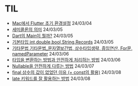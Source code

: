 # TIL

- [Mac에서 Flutter 초기 환경설정](https://github.com/iOS-Woong/TIL/blob/main/Mac%EC%97%90%EC%84%9CFlutter%EC%B4%88%EA%B8%B0%ED%99%98%EA%B2%BD%EC%84%A4%EC%A0%95.md) 24/03/04
- [세미콜론의 의미](https://github.com/iOS-Woong/TIL/blob/main/%EC%84%B8%EB%AF%B8%EC%BD%9C%EB%A1%A0%EC%9D%98%EC%9D%98%EB%AF%B8.md#%EC%84%B8%EB%AF%B8%EC%BD%9C%EB%A1%A0%EC%9D%98-%EC%9D%98%EB%AF%B8) 24/03/05
- [Dart의 Main이 뭘까?](https://github.com/iOS-Woong/TIL/blob/main/Dart%EC%97%90%EC%84%9Cmain%EC%9D%B4%EB%9E%80.md) 24/03/05
- [기본타입 int,double,bool,String,Records](https://github.com/iOS-Woong/TIL/blob/main/%EA%B8%B0%EB%B3%B8%ED%83%80%EC%9E%85_int%2Cdouble%2Cbool%2Cstring%2Crecords.md) 24/03/05
- [기타문법 기타문법_문자열보간법, 상수타입생략, 증임연산, For문, namedParameter](https://github.com/iOS-Woong/TIL/blob/main/%EA%B8%B0%ED%83%80%EB%AC%B8%EB%B2%95_%EB%AC%B8%EC%9E%90%EC%97%B4%EB%B3%B4%EA%B0%84%EB%B2%95%2C%20%EC%83%81%EC%88%98%ED%83%80%EC%9E%85%EC%83%9D%EB%9E%B5%2C%20%EC%A6%9D%EC%9E%84%EC%97%B0%EC%82%B0%2C%20For%EB%AC%B8%2C%20namedParameter.md) 24/03/06
- [타입을 변환하는 방법과 안전하게 처리하는 방법](https://github.com/iOS-Woong/TIL/blob/main/%ED%83%80%EC%9E%85%EC%9D%84%EB%B3%80%ED%99%98%ED%95%98%EB%8A%94%EB%B0%A9%EB%B2%95.md) 24/03/06
- [Nullable을 안전하게 다루는 방법](https://github.com/iOS-Woong/TIL/blob/main/Nullable%EC%9D%84%20%EC%95%88%EC%A0%84%ED%95%98%EA%B2%8C%20%EB%8B%A4%EB%A3%A8%EB%8A%94%20%EB%B0%A9%EB%B2%95.md) 24/03/07
- [final 상수의 값이 없었던 이유 (+ const의 활용)](https://github.com/iOS-Woong/TIL/blob/main/final_%EC%83%81%EC%88%98%EC%9D%98_%EA%B0%92%EC%9D%B4_%EC%97%86%EC%97%88%EB%8D%98%EC%9D%B4%EC%9C%A0.md) 24/03/08
- [late 키워드를 잘 활용하는 방법](https://github.com/iOS-Woong/TIL/blob/main/late%20%ED%82%A4%EC%9B%8C%EB%93%9C%EB%A5%BC%20%EC%9E%98%20%ED%99%9C%EC%9A%A9%ED%95%98%EB%8A%94%20%EB%B0%A9%EB%B2%95.md) 24/03/08
